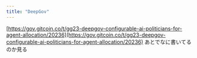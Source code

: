 ```yaml
---
title: "DeepGov"
---
```


[https://gov.gitcoin.co/t/gg23-deepgov-configurable-ai-politicians-for-agent-allocation/20236](https://gov.gitcoin.co/t/gg23-deepgov-configurable-ai-politicians-for-agent-allocation/20236)
あとでなに書いてるのか見る

